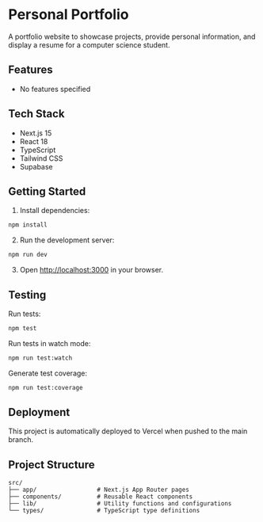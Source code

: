 # Personal Portfolio

A portfolio website to showcase projects, provide personal information, and display a resume for a computer science student.

## Features

- No features specified

## Tech Stack

- Next.js 15
- React 18
- TypeScript
- Tailwind CSS
- Supabase

## Getting Started

1. Install dependencies:
```bash
npm install
```

2. Run the development server:
```bash
npm run dev
```

3. Open [http://localhost:3000](http://localhost:3000) in your browser.

## Testing

Run tests:
```bash
npm test
```

Run tests in watch mode:
```bash
npm run test:watch
```

Generate test coverage:
```bash
npm run test:coverage
```

## Deployment

This project is automatically deployed to Vercel when pushed to the main branch.

## Project Structure

```
src/
├── app/                 # Next.js App Router pages
├── components/          # Reusable React components
├── lib/                 # Utility functions and configurations
└── types/               # TypeScript type definitions
```